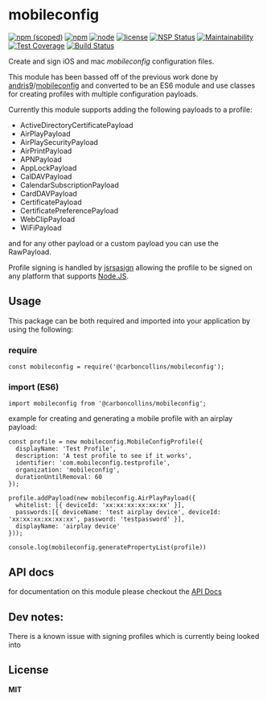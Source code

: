 # mobileconfig



[![npm (scoped)](https://img.shields.io/npm/v/@carboncollins/mobileconfig.svg)](https://www.npmjs.com/package/@carboncollins/mobileconfig)
[![npm](https://img.shields.io/npm/dt/@carboncollins/mobileconfig.svg)](https://www.npmjs.com/package/@carboncollins/mobileconfig)
[![node](https://img.shields.io/node/v/@carboncollins/mobileconfig.svg)](https://www.npmjs.com/package/@carboncollins/mobileconfig)
[![license](https://img.shields.io/github/license/CarbonCollins/mobileconfig.svg)](https://github.com/CarbonCollins/mobileconfig/blob/master/LICENSE)
[![NSP Status](https://nodesecurity.io/orgs/carboncollins/projects/731057ed-eef2-4bec-a0b8-64298d3a971b/badge)](https://nodesecurity.io/orgs/carboncollins/projects/731057ed-eef2-4bec-a0b8-64298d3a971b)
[![Maintainability](https://api.codeclimate.com/v1/badges/18ce7eb1903785701002/maintainability)](https://codeclimate.com/github/@carboncollins/mobileconfig/maintainability)
[![Test Coverage](https://api.codeclimate.com/v1/badges/18ce7eb1903785701002/test_coverage)](https://codeclimate.com/github/@carboncollins/mobileconfig/test_coverage)
[![Build Status](https://travis-ci.org/@carboncollins/mobileconfig.svg?branch=master)](https://travis-ci.org/@carboncollins/mobileconfig)

Create and sign iOS and mac *mobileconfig* configuration files.

This module has been bassed off of the previous work done by [andris9](https://github.com/andris9)/[mobileconfig](https://github.com/andris9/mobileconfig) and converted to be an ES6 module and use classes for creating profiles with multiple configuration payloads.

Currently this module supports adding the following payloads to a profile:

* ActiveDirectoryCertificatePayload
* AirPlayPayload
* AirPlaySecurityPayload
* AirPrintPayload
* APNPayload
* AppLockPayload
* CalDAVPayload
* CalendarSubscriptionPayload
* CardDAVPayload
* CertificatePayload
* CertificatePreferencePayload
* WebClipPayload
* WiFiPayload

and for any other payload or a custom payload you can use the RawPayload.

Profile signing is handled by [jsrsasign](http://kjur.github.io/jsrsasign/) allowing the profile to be signed on any platform that supports [Node.JS](https://nodejs.org/).

## Usage

This package can be both required and imported into your application by using the following:

### require
```
const mobileconfig = require('@carboncollins/mobileconfig');
```
### import (ES6)
```
import mobileconfig from '@carboncollins/mobileconfig';
```

example for creating and generating a mobile profile with an airplay payload:

```
const profile = new mobileconfig.MobileConfigProfile({
  displayName: 'Test Profile',
  description: 'A test profile to see if it works',
  identifier: 'com.mobileconfig.testprofile',
  organization: 'mobileconfig',
  durationUntilRemoval: 60
});

profile.addPayload(new mobileconfig.AirPlayPayload({
  whitelist: [{ deviceId: 'xx:xx:xx:xx:xx:xx' }],
  passwords:[{ deviceName: 'test airplay device', deviceId: 'xx:xx:xx:xx:xx:xx', password: 'testpassword' }],
  displayName: 'airplay device'
}));

console.log(mobileconfig.generatePropertyList(profile))
```

## API docs

for documentation on this module please checkout the [API Docs](./docs/api.md)

## Dev notes:

There is a known issue with signing profiles which is currently being looked into

## License

**MIT**
